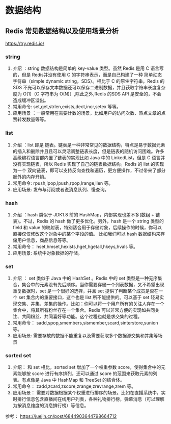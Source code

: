 # 数据结构

## Redis 常⻅数据结构以及使⽤场景分析

https://try.redis.io/

### string

1. 介绍 ：string 数据结构是简单的 key-value 类型。虽然 Redis 是⽤ C 语⾔写的，但是 Redis并没有使⽤ C 的字符串表示，⽽是⾃⼰构建了⼀种 简单动态字符串（simple dynamic string，SDS）。相⽐于 C 的原⽣字符串，Redis 的 SDS 不光可以保存⽂本数据还可以保存⼆进制数据，并且获取字符串⻓度复杂度为 O(1)（C 字符串为 O(N)）,除此之外,Redis 的SDS API 是安全的，不会造成缓冲区溢出。
2. 常⽤命令: set,get,strlen,exists,dect,incr,setex 等等。
3. 应⽤场景 ：⼀般常⽤在需要计数的场景，⽐如⽤户的访问次数、热点⽂章的点赞转发数量等等。

### list

1. 介绍 ：list 即是 链表。链表是⼀种⾮常常⻅的数据结构，特点是易于数据元素的插⼊和删除并且且可以灵活调整链表⻓度，但是链表的随机访问困难。许多⾼级编程语⾔都内置了链表的实现⽐如 Java 中的 LinkedList，但是 C 语⾔并没有实现链表，所以 Redis 实现了⾃⼰的链表数据结构。Redis 的 list 的实现为⼀个 双向链表，即可以⽀持反向查找和遍历，更⽅便操作，不过带来了部分额外的内存开销。
2. 常⽤命令: rpush,lpop,lpush,rpop,lrange,llen 等。
3. 应⽤场景: 发布与订阅或者说消息队列、慢查询。

### hash

1. 介绍 ：hash 类似于 JDK1.8 前的 HashMap，内部实现也差不多(数组 + 链表)。不过，Redis 的 hash 做了更多优化。另外，hash 是⼀个 string 类型的 field 和 value 的映射表，特别适合⽤于存储对象，后续操作的时候，你可以直接仅仅修改这个对象中的某个字段的值。 ⽐如我们可以 hash 数据结构来存储⽤户信息，商品信息等等。
2. 常⽤命令： hset,hmset,hexists,hget,hgetall,hkeys,hvals 等。
3. 应⽤场景: 系统中对象数据的存储。

### set

1. 介绍 ： set 类似于 Java 中的 HashSet 。Redis 中的 set 类型是⼀种⽆序集合，集合中的元素没有先后顺序。当你需要存储⼀个列表数据，⼜不希望出现重复数据时，set 是⼀个很好的选择，并且 set 提供了判断某个成员是否在⼀个 set 集合内的重要接⼝，这个也是 list 所不能提供的。可以基于 set 轻易实现交集、并集、差集的操作。⽐如：你可以将⼀个⽤户所有的关注⼈存在⼀个集合中，将其所有粉丝存在⼀个集合。Redis 可以⾮常⽅便的实现如共同关注、共同粉丝、共同喜好等功能。这个过程也就是求交集的过程。
2. 常⽤命令： sadd,spop,smembers,sismember,scard,sinterstore,sunion 等。
3. 应⽤场景: 需要存放的数据不能重复以及需要获取多个数据源交集和并集等场景

### sorted set

1. 介绍： 和 set 相⽐，sorted set 增加了⼀个权重参数 score，使得集合中的元素能够按 score 进⾏有序排列，还可以通过 score 的范围来获取元素的列表。有点像是 Java 中 HashMap 和 TreeSet 的结合体。
2. 常⽤命令： zadd,zcard,zscore,zrange,zrevrange,zrem 等。
3. 应⽤场景： 需要对数据根据某个权重进⾏排序的场景。⽐如在直播系统中，实时排⾏信息包含直播间在线⽤户列表，各种礼物排⾏榜，弹幕消息（可以理解为按消息维度的消息排⾏榜）等信息。

参考：
https://juejin.cn/post/6844903644798664712